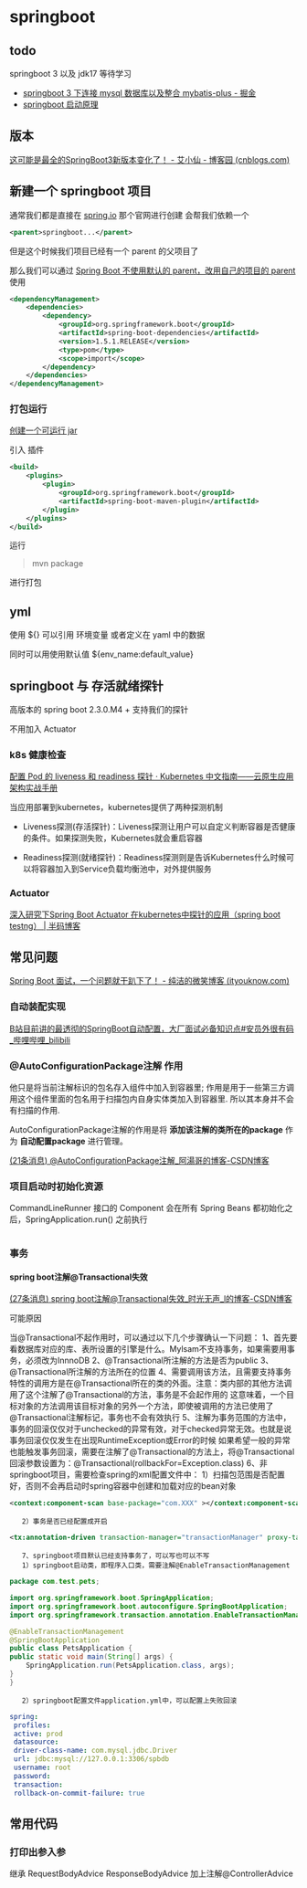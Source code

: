 # springboot

## todo

springboot 3 以及 jdk17 等待学习

- [springboot 3 下连接 mysql 数据库以及整合 mybatis-plus - 掘金](https://juejin.cn/post/7197434894849572923)
- [springboot 启动原理](https://www.bilibili.com/video/BV1e14y1A7pT/?spm_id_from=333.337.search-card.all.click&vd_source=eabc2c22ae7849c2c4f31815da49f209)

## 版本

[这可能是最全的SpringBoot3新版本变化了！ - 艾小仙 - 博客园 (cnblogs.com)](https://www.cnblogs.com/ilovejaney/p/16931780.html#springboottest%E4%BC%98%E5%8C%96%E5%8D%87%E7%BA%A7)

## 新建一个 springboot 项目

通常我们都是直接在 [spring.io](https://start.spring.io/) 那个官网进行创建
会帮我们依赖一个 

```xml
<parent>springboot...</parent>
```

但是这个时候我们项目已经有一个 parent 的父项目了



那么我们可以通过
[Spring Boot 不使用默认的 parent，改用自己的项目的 parent](https://blog.csdn.net/rainbow702/article/details/55046298)
使用
```xml
<dependencyManagement>
    <dependencies>
        <dependency>
            <groupId>org.springframework.boot</groupId>
            <artifactId>spring-boot-dependencies</artifactId>
            <version>1.5.1.RELEASE</version>
            <type>pom</type>
            <scope>import</scope>
        </dependency>
    </dependencies>
</dependencyManagement>
```

### 打包运行

[创建一个可运行 jar](https://jack80342.gitbook.io/spring-boot/ii.-getting-started/11.-developing-your-first-spring-boot-application/11.5.-creating-an-executable-jar)

引入 插件

```xml
<build>
    <plugins>
        <plugin>
            <groupId>org.springframework.boot</groupId>
            <artifactId>spring-boot-maven-plugin</artifactId>
        </plugin>
    </plugins>
</build>
```

运行 
> mvn package

进行打包


## yml

使用 ${} 可以引用 环境变量 或者定义在 yaml 中的数据

同时可以用使用默认值
${env_name:default_value}

## springboot 与 存活就绪探针

高版本的 spring boot 2.3.0.M4 + 支持我们的探针 

不用加入 Actuator

### k8s 健康检查

[配置 Pod 的 liveness 和 readiness 探针 · Kubernetes 中文指南——云原生应用架构实战手册](https://jimmysong.io/kubernetes-handbook/guide/configure-liveness-readiness-probes.html)

当应用部署到kubernetes，kubernetes提供了两种探测机制

- Liveness探测(存活探针)：Liveness探测让用户可以自定义判断容器是否健康的条件。如果探测失败，Kubernetes就会重启容器

- Readiness探测(就绪探针)：Readiness探测则是告诉Kubernetes什么时候可以将容器加入到Service负载均衡池中，对外提供服务

### Actuator

[深入研究下Spring Boot Actuator 在kubernetes中探针的应用（spring boot testng） | 半码博客](https://www.bmabk.com/index.php/post/29859.html)

## 常见问题

[Spring Boot 面试，一个问题就干趴下了！ - 纯洁的微笑博客 (ityouknow.com)](http://www.ityouknow.com/springboot/2019/07/24/springboot-interview.html)

### 自动装配实现

[B站目前讲的最透彻的SpringBoot自动配置，大厂面试必备知识点#安员外很有码_哔哩哔哩_bilibili](https://www.bilibili.com/video/BV1NY411P7VX/?spm_id_from=333.337.search-card.all.click&vd_source=eabc2c22ae7849c2c4f31815da49f209)

### @AutoConfigurationPackage注解 作用

他只是将当前注解标识的包名存入组件中加入到容器里; 作用是用于一些第三方调用这个组件里面的包名用于扫描包内自身实体类加入到容器里. 所以其本身并不会有扫描的作用.

AutoConfigurationPackage注解的作用是将 **添加该注解的类所在的package** 作为 **自动配置package** 进行管理。

[(21条消息) @AutoConfigurationPackage注解_阿湯哥的博客-CSDN博客](https://blog.csdn.net/ttyy1112/article/details/101284541)

### 项目启动时初始化资源

CommandLineRunner 接口的 Component 会在所有 Spring Beans 都初始化之后，SpringApplication.run() 之前执行

```java

```

### 事务

#### spring boot注解@Transactional失效

[(27条消息) spring boot注解@Transactional失效_时光无声_l的博客-CSDN博客](https://blog.csdn.net/liuziteng0228/article/details/81843271)

可能原因

当@Transactional不起作用时，可以通过以下几个步骤确认一下问题：
       1、首先要看数据库对应的库、表所设置的引擎是什么。Mylsam不支持事务，如果需要用事务，必须改为InnnoDB
       2、@Transactional所注解的方法是否为public
       3、@Transactional所注解的方法所在的位置
       4、需要调用该方法，且需要支持事务特性的调用方是在@Transactional所在的类的外面。注意：类内部的其他方法调用了这个注解了@Transactional的方法，事务是不会起作用的
       这意味着，一个目标对象的方法调用该目标对象的另外一个方法，即使被调用的方法已使用了@Transactional注解标记，事务也不会有效执行
       5、注解为事务范围的方法中，事务的回滚仅仅对于unchecked的异常有效，对于checked异常无效。也就是说事务回滚仅仅发生在出现RuntimeException或Error的时候
       如果希望一般的异常也能触发事务回滚，需要在注解了@Transactional的方法上，将@Transactional回滚参数设置为：@Transactional(rollbackFor=Exception.class)
       6、非springboot项目，需要检查spring的xml配置文件中：
       1）扫描包范围是否配置好，否则不会再启动时spring容器中创建和加载对应的bean对象

```xml
<context:component-scan base-package="com.XXX" ></context:component-scan>
```

       2）事务是否已经配置成开启

```xml
<tx:annotation-driven transaction-manager="transactionManager" proxy-target-class="true"/>
```

       7、springboot项目默认已经支持事务了，可以写也可以不写
       1）springboot启动类，即程序入口类，需要注解@EnableTransactionManagement

```java
package com.test.pets;

import org.springframework.boot.SpringApplication;
import org.springframework.boot.autoconfigure.SpringBootApplication;
import org.springframework.transaction.annotation.EnableTransactionManagement;

@EnableTransactionManagement
@SpringBootApplication
public class PetsApplication {
public static void main(String[] args) {
    SpringApplication.run(PetsApplication.class, args);
}
}
```

       2）springboot配置文件application.yml中，可以配置上失败回滚

```yaml
spring:
 profiles:
 active: prod
 datasource:
 driver-class-name: com.mysql.jdbc.Driver
 url: jdbc:mysql://127.0.0.1:3306/spbdb
 username: root
 password:
 transaction:
 rollback-on-commit-failure: true
```

## 常用代码

### 打印出参入参

继承 RequestBodyAdvice ResponseBodyAdvice 加上注解@ControllerAdvice
